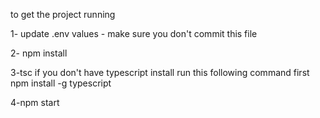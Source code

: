 to get the project running

1- update .env values - make sure you don't commit this file

2- npm install

3-tsc 
if you don't have typescript install run this following command first 
npm install -g typescript

4-npm start
